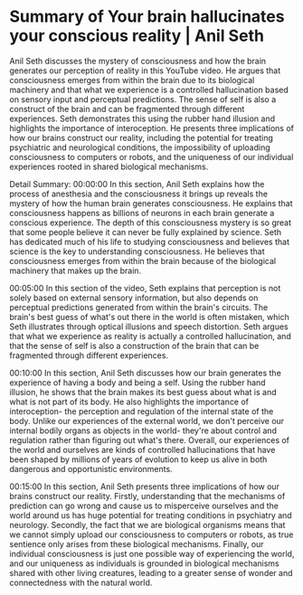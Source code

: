 # Summary of Your brain hallucinates your conscious reality | Anil Seth

Anil Seth discusses the mystery of consciousness and how the brain generates our perception of reality in this YouTube video. He argues that consciousness emerges from within the brain due to its biological machinery and that what we experience is a controlled hallucination based on sensory input and perceptual predictions. The sense of self is also a construct of the brain and can be fragmented through different experiences. Seth demonstrates this using the rubber hand illusion and highlights the importance of interoception. He presents three implications of how our brains construct our reality, including the potential for treating psychiatric and neurological conditions, the impossibility of uploading consciousness to computers or robots, and the uniqueness of our individual experiences rooted in shared biological mechanisms.

Detail Summary: 
00:00:00
In this section, Anil Seth explains how the process of anesthesia and the consciousness it brings up reveals the mystery of how the human brain generates consciousness. He explains that consciousness happens as billions of neurons in each brain generate a conscious experience. The depth of this consciousness mystery is so great that some people believe it can never be fully explained by science. Seth has dedicated much of his life to studying consciousness and believes that science is the key to understanding consciousness. He believes that consciousness emerges from within the brain because of the biological machinery that makes up the brain.

00:05:00
In this section of the video, Seth explains that perception is not solely based on external sensory information, but also depends on perceptual predictions generated from within the brain's circuits. The brain's best guess of what's out there in the world is often mistaken, which Seth illustrates through optical illusions and speech distortion. Seth argues that what we experience as reality is actually a controlled hallucination, and that the sense of self is also a construction of the brain that can be fragmented through different experiences.

00:10:00
In this section, Anil Seth discusses how our brain generates the experience of having a body and being a self. Using the rubber hand illusion, he shows that the brain makes its best guess about what is and what is not part of its body. He also highlights the importance of interoception- the perception and regulation of the internal state of the body. Unlike our experiences of the external world, we don't perceive our internal bodily organs as objects in the world- they're about control and regulation rather than figuring out what's there. Overall, our experiences of the world and ourselves are kinds of controlled hallucinations that have been shaped by millions of years of evolution to keep us alive in both dangerous and opportunistic environments.

00:15:00
In this section, Anil Seth presents three implications of how our brains construct our reality. Firstly, understanding that the mechanisms of prediction can go wrong and cause us to misperceive ourselves and the world around us has huge potential for treating conditions in psychiatry and neurology. Secondly, the fact that we are biological organisms means that we cannot simply upload our consciousness to computers or robots, as true sentience only arises from these biological mechanisms. Finally, our individual consciousness is just one possible way of experiencing the world, and our uniqueness as individuals is grounded in biological mechanisms shared with other living creatures, leading to a greater sense of wonder and connectedness with the natural world.

